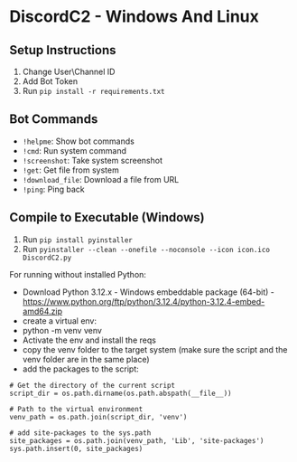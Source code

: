# DiscordC2 - Windows And Linux

## Setup Instructions
1. Change User\Channel ID
2. Add Bot Token
3. Run `pip install -r requirements.txt`

## Bot Commands
- `!helpme`: Show bot commands
- `!cmd`: Run system command
- `!screenshot`: Take system screenshot
- `!get`: Get file from system
- `!download_file`: Download a file from URL
- `!ping`: Ping back

## Compile to Executable (Windows)
1. Run `pip install pyinstaller`
2. Run `pyinstaller --clean --onefile --noconsole --icon icon.ico DiscordC2.py`

For running without installed Python:
- Download Python 3.12.x - Windows embeddable package (64-bit) - https://www.python.org/ftp/python/3.12.4/python-3.12.4-embed-amd64.zip
- create a virtual env:
- python -m venv venv
- Activate the env and install the reqs
- copy the venv folder to the target system (make sure the script and the venv folder are in the same place)
- add the packages to the script:
```
# Get the directory of the current script
script_dir = os.path.dirname(os.path.abspath(__file__))

# Path to the virtual environment
venv_path = os.path.join(script_dir, 'venv')

# add site-packages to the sys.path
site_packages = os.path.join(venv_path, 'Lib', 'site-packages')
sys.path.insert(0, site_packages)
```
